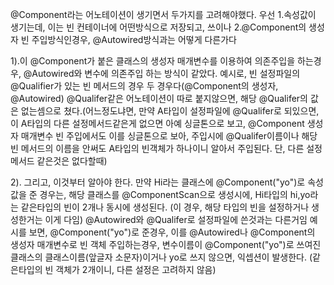 @Component라는 어노테이션이 생기면서 두가지를 고려해야했다. 우선
1.속성값이 생기는데, 이는 빈 컨테이너에 어떤방식으로 저장되고, 쓰이나
2.@Component의 생성자 빈 주입방식인경우, @Autowired방식과는 어떻게 다른가다

1).이 @Component가 붙은 클래스의 생성자 매개변수를 이용하여 의존주입을 하는경우, @Autowired와 
변수에 의존주입 하는 방식이 같았다. 예시로, 빈 설정파일의 @Qualifier가 있는 빈 메서드의 경우
두 경우다(@Component의 생성자, @Autowired) @Qualifer같은 어노테이션이 따로 붙지않으면, 해당
@Qualifer의 값은 없는셈으로 쳤다.(어느정도냐면, 만약 A타입이 설정파일에 @Qualifer로 되있으면,
이 A타입의 다른 설정메서드같은게 없으면 아예 싱글톤으로 보고, @Component 생성자 매개변수 빈 주입에서도 이를 싱글톤으로
보아, 주입시에 @Qualifer이름이나 해당 빈 메서드의 이름을 안써도 A타입의 빈객체가 하나이니 알아서 주입된다. 단, 다른 설정메서드 같은것은 없다할때)

2). 그리고, 이것부터 알아야 한다. 만약 Hi라는 클래스에 @Component("yo")로 속성값을 준 경우는,
해당 클래스를 @ComponentScan으로 생성시에, Hi타입의 hi,yo라는 같은타입의 빈이 2개나 동시에 생성된다.
(이 경우, 해당 타입의 빈을 설정하거나 생성한거는 이게 다임) @Autowired와 @Qualifer로 설정파일에 쓴것과는 다른거임
예시를 보면, @Component("yo")로 준경우, 이를 @Autowired나 @Component의 생성자 매개변수로 빈 객체 주입하는경우,
변수이름이 @Component("yo")로 쓰여진 클래스의 클래스이름(앞글자 소문자)이거나 yo로 쓰지 않으면, 익셉션이 발생한다.
(같은타입의 빈 객체가 2개이니, 다른 설정은 고려하지 않음)